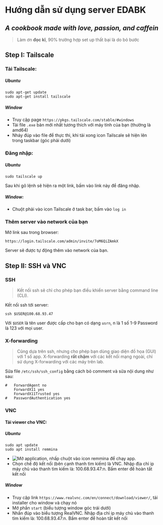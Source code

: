 # Hướng dẫn sử dụng  server EDABK
## _A cookbook made with love, passion, and caffein_
> Làm ơn **đọc kĩ**, 90% trường hợp set up thất bại là do bỏ bước  
## Step I: Tailscale
### Tải Tailscale:
##### Ubuntu
```
sudo apt-get update
sudo apt-get install tailscale
```
##### Window
- Truy cập page `https://pkgs.tailscale.com/stable/#windows`
- Tải file `.exe` bản mới nhất tương thích với máy tính của bạn (thường là amd64)
- Nháy đúp vào file để thực thi, khi tải xong icon Tailscale sẽ hiện lên trong taskbar (góc phải dưới)

### Đăng nhập:
##### Ubuntu
```
sudo tailscale up
```
Sau khi gõ lệnh sẽ hiện ra một link, bấm  vào link này để đăng nhập.
##### Window:
- Chuột phải vào icon Tailscale ở task bar, bấm vào `log in`
### Thêm server vào network của bạn
Mở link sau trong browser:
```
https://login.tailscale.com/admin/invite/7oM6QiZAmkX
```
Server sẽ được tự động thêm vào network của bạn.
## Step II: SSH và VNC
### SSH
> Kết nối ssh sẽ chỉ cho phép bạn điều khiển server bằng command line  (CLI).

Kết nối ssh tới server:
```
ssh $USER@100.68.93.47
```
Với `$USER` là tên user được cấp cho bạn có dạng `usrn`, n là 1 số 1-9
Password là 123 với mọi user.
### X-forwarding
> Cũng dựa trên ssh, nhưng cho phép bạn dùng giao diện đồ họa (GUI) với  1 số app. X-forwarding  **rất chậm** với các kết nối mạng ngoài, chỉ sử dụng X-forwarding với các máy trên lab.

Sửa file `/etc/ssh/ssh_config` bằng cách bỏ comment và sửa nội dung như sau:
```
#   ForwardAgent no
    ForwardX11 yes
    ForwardX11Trusted yes
#   PasswordAuthentication yes
```
### VNC
#### Tải viewer cho VNC:
##### Ubuntu

```
sudo apt update
sudo apt install remmina
```

- ![Mở application](https://www.google.com/url?sa=i&url=https%3A%2F%2Fsupport.system76.com%2Farticles%2Fubuntu-basics%2F&psig=AOvVaw15YMmTJ4WuOEpCOR3qoHy3&ust=1710063959321000&source=images&cd=vfe&opi=89978449&ved=0CBIQjRxqFwoTCMjAn-ny5oQDFQAAAAAdAAAAABAa), nhấp chuột vào icon remmina để chạy app.
- Chọn chế độ kết nối (bên cạnh thanh tìm kiếm) là VNC. Nhập địa chỉ ip máy chủ vào thanh tìm kiếm là: 100.68.93.47:n. Bấm enter để hoàn tất kết nối
##### Window
- Truy cập link `https://www.realvnc.com/en/connect/download/viewer/`, tải installer cho window và chạy nó
- Mở phần `start` (biểu tượng window góc trái dưới)
- Nhấn đúp vào biểu tượng RealVNC. Nhập địa chỉ ip máy chủ vào thanh tìm kiếm là: 100.68.93.47:n. Bấm enter để hoàn tất kết nối





